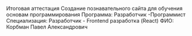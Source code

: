 Итоговая аттестация
Создание познавательного сайта для обучения основам программирования
Программа: Разработчик -Программист
Специализация: Разработчик - Frontend разработка (React)
ФИО: Корбман Павел Александрович

